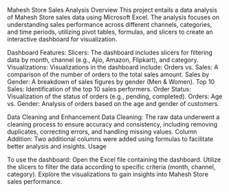 Mahesh Store Sales Analysis
Overview
This project entails a data analysis of Mahesh Store sales data using Microsoft Excel. 
The analysis focuses on understanding sales performance across different channels, categories, and time periods, utilizing pivot tables, formulas, and slicers to create an interactive dashboard for visualization.

Dashboard Features:
Slicers: The dashboard includes slicers for filtering data by month, channel (e.g., Ajio, Amazon, Flipkart), and category.
Visualizations: Visualizations in the dashboard include:
Orders vs. Sales: A comparison of the number of orders to the total sales amount.
Sales by Gender: A breakdown of sales figures by gender (Men & Women).
Top 10 Sales: Identification of the top 10 sales performers.
Order Status: Visualization of the status of orders (e.g., pending, completed).
Orders: Age vs. Gender: Analysis of orders based on the age and gender of customers.

Data Cleaning and Enhancement
Data Cleaning: The raw data underwent a cleaning process to ensure accuracy and consistency, including removing duplicates, correcting errors, and handling missing values.
Column Addition: Two additional columns were added using formulas to facilitate better analysis and insights.
Usage

To use the dashboard:
Open the Excel file containing the dashboard.
Utilize the slicers to filter the data according to specific criteria (month, channel, category).
Explore the visualizations to gain insights into Mahesh Store sales performance.
